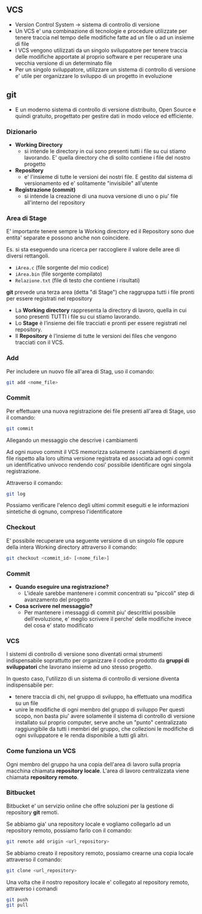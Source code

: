 ## VCS
- Version Control System $\rightarrow$ sistema di controllo di versione
- Un VCS e' una combinazione di tecnologie e procedure utilizzate per tenere traccia nel tempo delle modifiche fatte ad un file o ad un insieme di file 
- I VCS vengono utilizzati da un singolo sviluppatore per tenere traccia delle modifiche apportate al proprio software e per recuperare una vecchia versione di un determinato file
- Per un singolo sviluppatore, utilizzare un sistema di controllo di versione e' utile per organizzare lo sviluppo di un progetto in evoluzione

## git
- E un moderno sistema di controllo di versione distribuito, Open Source e quindi gratuito, progettato per gestire dati in modo veloce ed efficiente.

### Dizionario
- **Working Directory**
	- si intende le directory in cui sono presenti tutti i file su cui stiamo lavorando. E' quella directory che di solito contiene i file del nostro progetto
- **Repository**
	- e' l'insieme di tutte le versioni dei nostri file. E gestito dal sistema di versionamento ed e' solitamente "invisibile" all'utente
- **Registrazione (commit)**
	- si intende la creazione di una nuova versione di uno o piu' file all'interno del repository

### Area di Stage
E' importante tenere sempre la Working directory ed il Repository sono due entita' separate e possono anche non coincidere.

Es. si sta eseguendo una ricerca per raccogliere il valore delle aree di diversi rettangoli.
- `iArea.c` (file sorgente del mio codice)
- `iArea.bin` (file sorgente compilato)
- `Relazione.txt` (file di testo che contiene i risultati)

**git** prevede una terza area (detta "di Stage") che raggruppa tutti i file pronti per essere registrati nel repository

- La **Working directory** rappresenta la directory di lavoro, quella in cui sono presenti TUTTI i file su cui stiamo lavorando.
- Lo **Stage** è l’insieme dei file tracciati e pronti per essere registrati nel repository.
- Il **Repository** è l’insieme di tutte le versioni dei files che vengono tracciati con il VCS.

### Add
Per includere un nuovo file all'area di Stag, uso il comando:
``` bash
git add <nome_file>
```

### Commit
Per effettuare una nuova registrazione dei file presenti all'area di Stage, uso il comando:
``` sh
git commit
```
Allegando un messaggio che descrive i cambiamenti

Ad ogni nuovo commit il VCS memorizza solamente i cambiamenti di ogni file rispetto alla loro ultima versione registrata ed associata ad ogni commit un identificativo univoco rendendo cosi' possibile identificare ogni singola registrazione.

Attraverso il comando:
``` sh
git log
```
Possiamo verificare l'elenco degli ultimi commit eseguiti e le informazioni sintetiche di ognuno, compreso l'identificatore

### Checkout
E' possibile recuperare una seguente versione di un singolo file oppure della intera Working directory attraverso il comando:
``` sh
git checkout <commit_id> [<nome_file>]
```

### Commit
- **Quando eseguire una registrazione?**
	- L'ideale sarebbe mantenere i commit concentrati su "piccoli" step di avanzamento del progetto
- **Cosa scrivere nel messaggio?**
	- Per mantenere i messaggi di commit piu' descrittivi possibile dell'evoluzione, e' meglio scrivere il perche' delle modifiche invece del cosa e' stato modificato

### VCS
I sistemi di controllo di versione sono diventati ormai strumenti indispensabile soprattutto per organizzare il codice prodotto da **gruppi di sviluppatori** che lavorano insieme ad uno stesso progetto.

In questo caso, l'utilizzo di un sistema di controllo di versione diventa indispensabile per:
- tenere traccia di chi, nel gruppo di sviluppo, ha effettuato una modifica su un file
- unire le modifiche di ogni membro del gruppo di sviluppo
Per questi scopo, non basta piu' avere solamente il sistema di controllo di versione installato sul proprio computer, serve anche un "punto" centralizzato raggiungibile da tutti i membri del gruppo, che collezioni le modifiche di ogni sviluppatore e le renda disponibile a tutti gli altri.

### Come funziona un VCS
Ogni membro del gruppo ha una copia dell'area di lavoro sulla propria macchina chiamata **repository locale**.
L'area di lavoro centralizzata viene chiamata **repository remoto**.

### Bitbucket
Bitbucket e' un servizio online che offre soluzioni per la gestione di repository **git** remoti.

Se abbiamo gia' una repository locale e vogliamo collegarlo ad un repository remoto, possiamo farlo con il comando:
``` sh
git remote add origin <url_repository>
```

Se abbiamo creato il repository remoto, possiamo crearne una copia locale attraverso il comando:
``` sh
git clone <url_repository>
```

Una volta che il nostro repository locale e' collegato al repository remoto, attraverso i comandi
``` sh
git push
git pull
```

